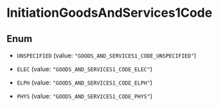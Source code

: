

# InitiationGoodsAndServices1Code

## Enum


* `UNSPECIFIED` (value: `"GOODS_AND_SERVICES1_CODE_UNSPECIFIED"`)

* `ELEC` (value: `"GOODS_AND_SERVICES1_CODE_ELEC"`)

* `ELPH` (value: `"GOODS_AND_SERVICES1_CODE_ELPH"`)

* `PHYS` (value: `"GOODS_AND_SERVICES1_CODE_PHYS"`)



